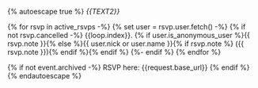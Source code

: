 {% autoescape true %}
*{{TEXT2}}*

{% for rsvp in active_rsvps -%}
    {% set user = rsvp.user.fetch() -%}
    {% if not rsvp.cancelled -%}
        {{loop.index}}. {% if user.is_anonymous_user %}{{ rsvp.note }}{% else %}{{ user.nick or user.name }}{% if rsvp.note %} ({{ rsvp.note }}){% endif %}{% endif %}
    {%- endif %}
{% endfor %}

{% if not event.archived -%}
    RSVP here: {{request.base_url}}
{% endif %}
{% endautoescape %}
